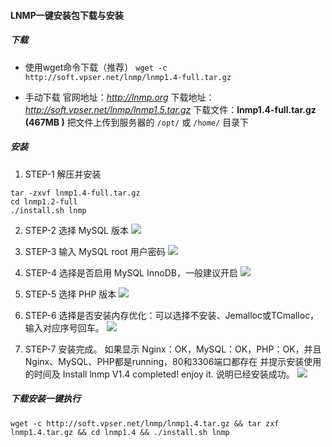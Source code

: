 
#### LNMP一键安装包下载与安装

##### 下载
* 使用wget命令下载（推荐）
`wget -c http://soft.vpser.net/lnmp/lnmp1.4-full.tar.gz`

* 手动下载
官网地址：*http://lnmp.org*
下载地址：*http://soft.vpser.net/lnmp/lnmp1.5.tar.gz*
下载文件：**lnmp1.4-full.tar.gz (467MB )**
把文件上传到服务器的 `/opt/` 或 `/home/` 目录下

##### 安装
1. STEP-1 解压并安装
```
tar -zxvf lnmp1.4-full.tar.gz
cd lnmp1.2-full
./install.sh lnmp
```

2. STEP-2 选择 MySQL 版本
![](https://lnmp.org/images/1.4/lnmp1.4-install-1.png)

3. STEP-3 输入 MySQL root 用户密码
![](https://lnmp.org/images/1.4/lnmp1.4-install-2.png)

4. STEP-4 选择是否启用 MySQL InnoDB，一般建议开启
![](https://lnmp.org/images/1.4/lnmp1.4-install-3.png)

5. STEP-5 选择 PHP 版本
![](https://lnmp.org/images/1.4/lnmp1.4-install-4.png)

6. STEP-6 选择是否安装内存优化：可以选择不安装、Jemalloc或TCmalloc，输入对应序号回车。
![](https://lnmp.org/images/1.4/lnmp1.4-install-5.png)

7. STEP-7 安装完成。
如果显示 Nginx：OK，MySQL：OK，PHP：OK，并且Nginx、MySQL、PHP都是running，80和3306端口都存在
并提示安装使用的时间及 Install lnmp V1.4 completed! enjoy it. 说明已经安装成功。
![](https://lnmp.org/images/1.4/lnmp1.4-install-success.png)

##### 下载安装一键执行
`wget -c http://soft.vpser.net/lnmp/lnmp1.4.tar.gz && tar zxf lnmp1.4.tar.gz && cd lnmp1.4 && ./install.sh lnmp`
